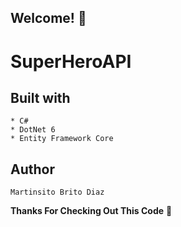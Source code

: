 
## Welcome! 👋

# SuperHeroAPI


## Built with
    * C#
    * DotNet 6
    * Entity Framework Core


## Author

    Martinsito Brito Diaz

**Thanks For Checking Out This Code** 🚀
